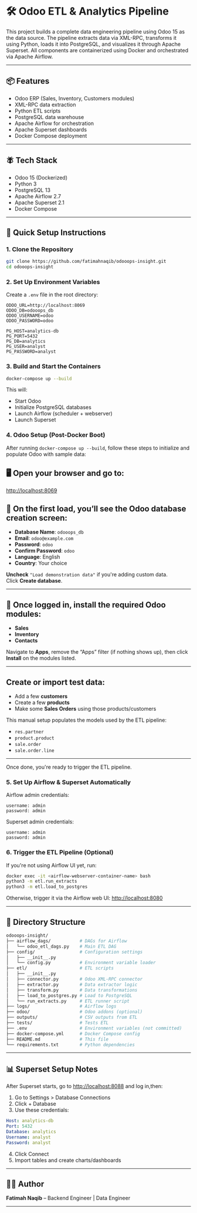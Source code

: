 # 🛠️ Odoo ETL & Analytics Pipeline

This project builds a complete data engineering pipeline using Odoo 15 as the data source. The pipeline extracts data via XML-RPC, transforms it using Python, loads it into PostgreSQL, and visualizes it through Apache Superset. All components are containerized using Docker and orchestrated via Apache Airflow.

---

## 📦 Features

- Odoo ERP (Sales, Inventory, Customers modules)
- XML-RPC data extraction
- Python ETL scripts
- PostgreSQL data warehouse
- Apache Airflow for orchestration
- Apache Superset dashboards
- Docker Compose deployment

---

## 🪰 Tech Stack

- Odoo 15 (Dockerized)
- Python 3
- PostgreSQL 13
- Apache Airflow 2.7
- Apache Superset 2.1
- Docker Compose

---

## 🚀 Quick Setup Instructions

### 1. Clone the Repository

```bash
git clone https://github.com/fatimahnaqib/odooops-insight.git
cd odooops-insight
```

### 2. Set Up Environment Variables

Create a `.env` file in the root directory:

```env
ODOO_URL=http://localhost:8069
ODOO_DB=odooops_db
ODOO_USERNAME=odoo
ODOO_PASSWORD=odoo

PG_HOST=analytics-db
PG_PORT=5432
PG_DB=analytics
PG_USER=analyst
PG_PASSWORD=analyst
```

### 3. Build and Start the Containers

```bash
docker-compose up --build
```

This will:

- Start Odoo
- Initialize PostgreSQL databases
- Launch Airflow (scheduler + webserver)
- Launch Superset

### 4. Odoo Setup (Post-Docker Boot)

After running `docker-compose up --build`, follow these steps to initialize and populate Odoo with sample data:

## 🖥️ Open your browser and go to:
[http://localhost:8069](http://localhost:8069)

## 🧾 On the first load, you’ll see the Odoo database creation screen:

- **Database Name**: `odooops_db`
- **Email**: `odoo@example.com`
- **Password**: `odoo`
- **Confirm Password**: `odoo`
- **Language**: English
- **Country**: Your choice

**Uncheck** `"Load demonstration data"` if you're adding custom data.  
Click **Create database**.

---

## 🚪 Once logged in, install the required Odoo modules:

- **Sales**
- **Inventory**
- **Contacts**

Navigate to **Apps**, remove the “Apps” filter (if nothing shows up), then click **Install** on the modules listed.

---

## Create or import test data:

- Add a few **customers**
- Create a few **products**
- Make some **Sales Orders** using those products/customers

This manual setup populates the models used by the ETL pipeline:

- `res.partner`
- `product.product`
- `sale.order`
- `sale.order.line`

---

Once done, you're ready to trigger the ETL pipeline.


### 5. Set Up Airflow & Superset Automatically

Airflow admin credentials:

```pgsql
username: admin
password: admin
```

Superset admin credentials:

```pgsql
username: admin
password: admin
```

### 6. Trigger the ETL Pipeline (Optional)

If you're not using Airflow UI yet, run:

```bash
docker exec -it <airflow-webserver-container-name> bash
python3 -m etl.run_extracts
python3 -m etl.load_to_postgres
```

Otherwise, trigger it via the Airflow web UI: [http://localhost:8080](http://localhost:8080)

---

## 🥪 Directory Structure

```bash
odooops-insight/
├── airflow_dags/           # DAGs for Airflow
│   └── odoo_etl_dags.py    # Main ETL DAG
├── config/                 # Configuration settings
│   ├── __init__.py
│   └── config.py           # Environment variable loader
├── etl/                    # ETL scripts
│   ├── __init__.py
│   ├── connector.py        # Odoo XML-RPC connector
│   ├── extractor.py        # Data extractor logic
│   ├── transform.py        # Data transformations
│   ├── load_to_postgres.py # Load to PostgreSQL
│   └── run_extracts.py     # ETL runner script
├── logs/                   # Airflow logs
├── odoo/                   # Odoo addons (optional)
├── outputs/                # CSV outputs from ETL
├── tests/                  # Tests ETL
├── .env                    # Environment variables (not committed)
├── docker-compose.yml      # Docker Compose config
├── README.md               # This file
└── requirements.txt        # Python dependencies
```
---

## 📊 Superset Setup Notes

After Superset starts, go to [http://localhost:8088](http://localhost:8088) and log in,then:

1. Go to Settings > Database Connections
2. Click + Database
3. Use these credentials:

```yaml
Host: analytics-db
Port: 5432
Database: analytics
Username: analyst
Password: analyst
```
4. Click Connect
5. Import tables and create charts/dashboards

---

## 👩‍💻 Author

**Fatimah Naqib** – Backend Engineer | Data Engineer

---
